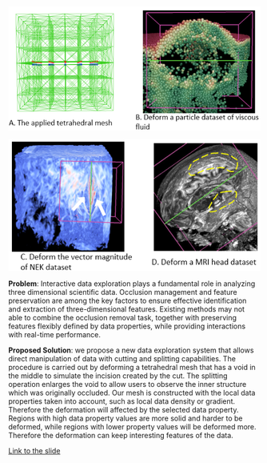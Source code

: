 ![Virtual Retractor](images/2017-3-13/retractor1.png)

![Virtual Retractor](images/2017-3-13/retractor2.png)

**Problem**: Interactive data exploration plays a fundamental role in analyzing
three dimensional scientific data. Occlusion management and feature
preservation are among the key factors to ensure effective identification and
extraction of three-dimensional features. Existing methods may not able to
combine the occlusion removal task, together with preserving features flexibly
defined by data properties, while providing interactions with real-time
performance.

**Proposed Solution**: we propose a new data exploration system that allows
direct manipulation of data with cutting and splitting capabilities. The
procedure is carried out by deforming a tetrahedral mesh that has a void in the
middle to simulate the incision created by the cut. The splitting operation
enlarges the void to allow users to observe the inner structure which was
originally occluded. Our mesh is constructed with the local data properties
taken into account, such as local data density or gradient. Therefore the
deformation will affected by the selected data property. Regions with high data
property values are more solid and harder to be deformed, while regions with
lower property values will be deformed more. Therefore the deformation can keep
interesting features of the data.

[Link to the slide](files/2017-3-13/virtual_retractor.pptx)
